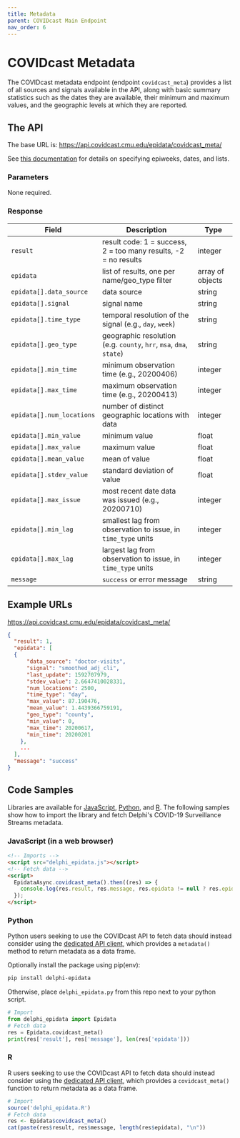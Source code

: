 ```yaml
---
title: Metadata
parent: COVIDcast Main Endpoint
nav_order: 6
---
```


# COVIDcast Metadata

The COVIDcast metadata endpoint (endpoint `covidcast_meta`) provides a list of all
sources and signals available in the API, along with basic summary statistics
such as the dates they are available, their minimum and maximum values, and the
geographic levels at which they are reported.

## The API

The base URL is: https://api.covidcast.cmu.edu/epidata/covidcast_meta/

See [this documentation](README.md) for details on specifying epiweeks, dates, and lists.

### Parameters

None required.

### Response

| Field                     | Description                                                         | Type             |
|---------------------------|---------------------------------------------------------------------|------------------|
| `result`                  | result code: 1 = success, 2 = too many results, -2 = no results     | integer          |
| `epidata`                 | list of results, one per name/geo_type filter                       | array of objects |
| `epidata[].data_source`   | data source                                                         | string           |
| `epidata[].signal`        | signal name                                                         | string           |
| `epidata[].time_type`     | temporal resolution of the signal (e.g., `day`, `week`)             | string           |
| `epidata[].geo_type`      | geographic resolution (e.g. `county`, `hrr`, `msa`, `dma`, `state`) | string           |
| `epidata[].min_time`      | minimum observation time (e.g., 20200406)                           | integer          |
| `epidata[].max_time`      | maximum observation time (e.g., 20200413)                           | integer          |
| `epidata[].num_locations` | number of distinct geographic locations with data                   | integer          |
| `epidata[].min_value`     | minimum value                                                       | float            |
| `epidata[].max_value`     | maximum value                                                       | float            |
| `epidata[].mean_value`    | mean of value                                                       | float            |
| `epidata[].stdev_value`   | standard deviation of value                                         | float            |
| `epidata[].max_issue`     | most recent date data was issued (e.g., 20200710)                   | integer          |
| `epidata[].min_lag`       | smallest lag from observation to issue, in `time_type` units        | integer          |
| `epidata[].max_lag`       | largest lag from observation to issue, in `time_type` units         | integer          |
| `message`                 | `success` or error message                                          | string           |

## Example URLs

https://api.covidcast.cmu.edu/epidata/covidcast_meta/

```json
{
  "result": 1,
  "epidata": [
  {
      "data_source": "doctor-visits",
      "signal": "smoothed_adj_cli",
      "last_update": 1592707979,
      "stdev_value": 2.6647410028331,
      "num_locations": 2500,
      "time_type": "day",
      "max_value": 87.190476,
      "mean_value": 1.4439366759191,
      "geo_type": "county",
      "min_value": 0,
      "max_time": 20200617,
      "min_time": 20200201
    },
    ...
  ],
  "message": "success"
}
```

## Code Samples

Libraries are available for [JavaScript](https://github.com/cmu-delphi/delphi-epidata/blob/main/src/client/delphi_epidata.js), [Python](https://pypi.org/project/delphi-epidata/), and [R](https://github.com/cmu-delphi/delphi-epidata/blob/dev/src/client/delphi_epidata.R).
The following samples show how to import the library and fetch Delphi's COVID-19 Surveillance Streams metadata.

### JavaScript (in a web browser)

````html
<!-- Imports -->
<script src="delphi_epidata.js"></script>
<!-- Fetch data -->
<script>
  EpidataAsync.covidcast_meta().then((res) => {
    console.log(res.result, res.message, res.epidata != null ? res.epidata.length : 0);
  });
</script>
````

### Python

Python users seeking to use the COVIDcast API to fetch data should instead
consider using the [dedicated API client](covidcast_clients.md), which provides
a `metadata()` method to return metadata as a data frame.

Optionally install the package using pip(env):
````bash
pip install delphi-epidata
````

Otherwise, place `delphi_epidata.py` from this repo next to your python script.

````python
# Import
from delphi_epidata import Epidata
# Fetch data
res = Epidata.covidcast_meta()
print(res['result'], res['message'], len(res['epidata']))
````

### R

R users seeking to use the COVIDcast API to fetch data should instead consider
using the [dedicated API client](covidcast_clients.md), which provides a
`covidcast_meta()` function to return metadata as a data frame.

````R
# Import
source('delphi_epidata.R')
# Fetch data
res <- Epidata$covidcast_meta()
cat(paste(res$result, res$message, length(res$epidata), "\n"))
````
